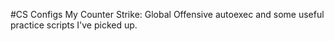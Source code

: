 #CS Configs
My Counter Strike: Global Offensive autoexec and some useful practice scripts I've picked up.
